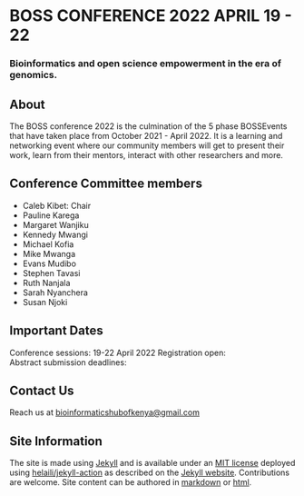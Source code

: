 # BOSS CONFERENCE 2022 APRIL 19 - 22 
### Bioinformatics and open science empowerment in the era of genomics.


## About
The BOSS conference 2022 is the culmination of the 5 phase BOSSEvents that have taken place from October 2021 - April 2022. 
It is a learning and networking event where our community members will get to present their work, learn from their mentors,
interact with other researchers and more.

## Conference Committee members

- Caleb Kibet: Chair
- Pauline Karega
- Margaret Wanjiku
- Kennedy Mwangi
- Michael Kofia
- Mike Mwanga
- Evans Mudibo
- Stephen Tavasi
- Ruth Nanjala
- Sarah Nyanchera
- Susan Njoki


## Important Dates
Conference sessions:  19-22 April 2022
Registration open:  
Abstract submission deadlines: 

## Contact Us
Reach us at bioinformaticshubofkenya@gmail.com

## Site Information
The site is made using [Jekyll](https://jekyllrb.com/) and is available under an [MIT license](LICENSE) 
deployed using [helaili/jekyll-action](https://github.com/helaili/jekyll-action) as described on the 
[Jekyll website](https://jekyllrb.com/docs/github-pages/). Contributions are welcome. Site content can be
authored in [markdown](https://www.markdownguide.org/tools/jekyll/) or [html](https://developer.mozilla.org/en-US/docs/Web/HTML).
